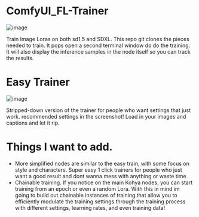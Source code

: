 # ComfyUI_FL-Trainer

![image](https://github.com/user-attachments/assets/896b2885-0b04-48a7-a9fe-763d9e2ec3c7)


Train Image Loras on both sd1.5 and SDXL. This repo git clones the pieces needed to train. It pops open a second terminal window do do the training.
It will also display the inference samples in the node itself so you can track the results.

# Easy Trainer
![image](https://github.com/user-attachments/assets/8a6d8eac-1517-440c-83be-38c70faf1574)



Stripped-down version of the trainer for people who want settings that just work.
recommended settings in the screenshot! Load in your images and captions and let it rip.


# Things I want to add.

- More simplified nodes are similar to the easy train, with some focus on style and characters. Super easy 1 click trainers for people who just want a good result and dont wanna mess with anything or waste time.
- Chainable training. If you notice on the main Kohya nodes, you can start training from an epoch or even a random Lora. With this in mind im going to build out chainable instances of training that allow you to efficiently modulate the training settings through the training process with different settings, learning rates, and even training data!

